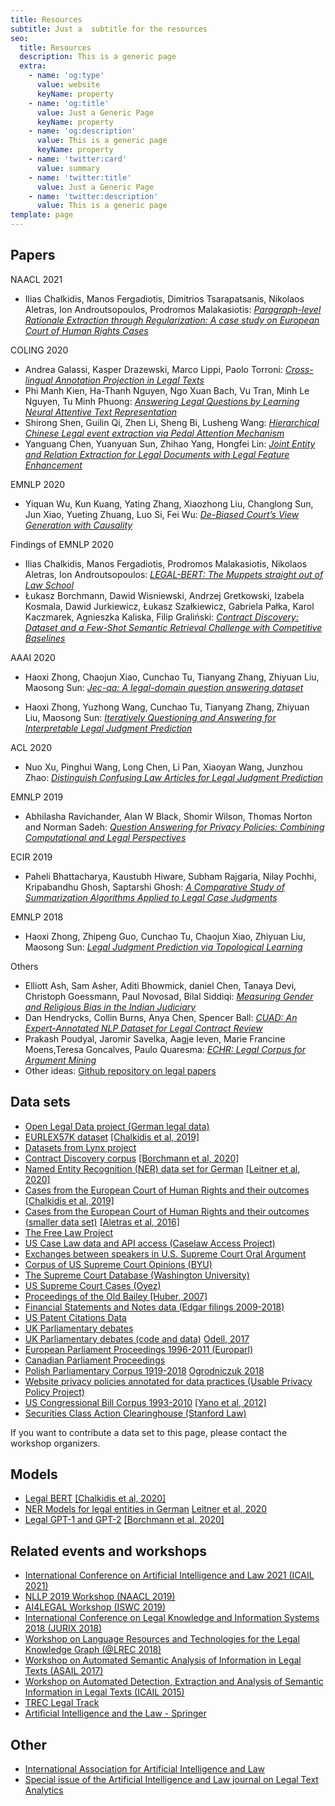 ```yaml
---
title: Resources
subtitle: Just a  subtitle for the resources
seo:
  title: Resources
  description: This is a generic page
  extra:
    - name: 'og:type'
      value: website
      keyName: property
    - name: 'og:title'
      value: Just a Generic Page
      keyName: property
    - name: 'og:description'
      value: This is a generic page
      keyName: property
    - name: 'twitter:card'
      value: summary
    - name: 'twitter:title'
      value: Just a Generic Page
    - name: 'twitter:description'
      value: This is a generic page
template: page
---
```


## Papers

NAACL 2021
- Ilias Chalkidis, Manos Fergadiotis, Dimitrios Tsarapatsanis, Nikolaos Aletras, Ion Androutsopoulos, Prodromos Malakasiotis: [*Paragraph-level Rationale Extraction through Regularization: A case study on European Court of Human Rights Cases*](https://arxiv.org/pdf/2103.13084.pdf)

COLING 2020
- Andrea Galassi, Kasper Drazewski, Marco Lippi, Paolo Torroni: [*Cross-lingual Annotation Projection in Legal Texts*](https://www.aclweb.org/anthology/2020.coling-main.79.pdf) 
- Phi Manh Kien, Ha-Thanh Nguyen, Ngo Xuan Bach, Vu Tran, Minh Le Nguyen, Tu Minh Phuong: [*Answering Legal Questions by Learning Neural Attentive Text Representation*](https://www.aclweb.org/anthology/2020.coling-main.86.pdf)
- Shirong Shen, Guilin Qi, Zhen Li, Sheng Bi, Lusheng Wang: [*Hierarchical Chinese Legal event extraction via Pedal Attention Mechanism*](https://www.aclweb.org/anthology/2020.coling-main.9.pdf)
- Yanguang Chen, Yuanyuan Sun, Zhihao Yang, Hongfei Lin: [*Joint Entity and Relation Extraction for Legal Documents with Legal Feature Enhancement*](https://www.aclweb.org/anthology/2020.coling-main.137.pdf)

EMNLP 2020
- Yiquan Wu, Kun Kuang, Yating Zhang, Xiaozhong Liu, Changlong Sun, Jun Xiao, Yueting Zhuang, Luo Si, Fei Wu: [*De-Biased Court’s View Generation with Causality*](https://www.aclweb.org/anthology/2020.emnlp-main.56.pdf)

Findings of EMNLP 2020

- Ilias Chalkidis, Manos Fergadiotis, Prodromos Malakasiotis, Nikolaos Aletras, Ion Androutsopoulos: [*LEGAL-BERT: The Muppets straight out of Law School*](https://arxiv.org/pdf/2010.02559.pdf)
- Łukasz Borchmann, Dawid Wisniewski, Andrzej Gretkowski, Izabela Kosmala, Dawid Jurkiewicz, Łukasz Szałkiewicz, Gabriela Pałka, Karol Kaczmarek, Agnieszka Kaliska, Filip Graliński: [*Contract Discovery: Dataset and a Few-Shot Semantic Retrieval Challenge with Competitive Baselines*](https://arxiv.org/pdf/1911.03911.pdf)

AAAI 2020

- Haoxi Zhong, Chaojun Xiao, Cunchao Tu, Tianyang Zhang, Zhiyuan Liu, Maosong Sun: [*Jec-qa: A legal-domain question answering dataset*](https://arxiv.org/pdf/1911.12011.pdf)

- Haoxi Zhong, Yuzhong Wang, Cunchao Tu, Tianyang Zhang, Zhiyuan Liu, Maosong Sun: [*Iteratively Questioning and Answering for Interpretable Legal Judgment Prediction*](https://www.researchgate.net/publication/341875048_Iteratively_Questioning_and_Answering_for_Interpretable_Legal_Judgment_Prediction)

ACL 2020

- Nuo Xu, Pinghui Wang, Long Chen, Li Pan, Xiaoyan Wang, Junzhou Zhao: [*Distinguish Confusing Law Articles for Legal Judgment Prediction*](https://arxiv.org/pdf/2004.02557.pdf)

EMNLP 2019

- Abhilasha Ravichander, Alan W Black, Shomir Wilson, Thomas Norton and Norman Sadeh: [*Question Answering for Privacy Policies: Combining Computational and Legal Perspectives*](https://www.aclweb.org/anthology/D19-1500.pdf)

ECIR 2019

- Paheli Bhattacharya, Kaustubh Hiware, Subham Rajgaria, Nilay Pochhi, Kripabandhu Ghosh, Saptarshi Ghosh: [*A Comparative Study of Summarization Algorithms Applied to Legal Case Judgments*](https://www.researchgate.net/publication/332256965_A_Comparative_Study_of_Summarization_Algorithms_Applied_to_Legal_Case_Judgments)

EMNLP 2018

- Haoxi Zhong, Zhipeng Guo, Cunchao Tu, Chaojun Xiao, Zhiyuan Liu, Maosong Sun: [*Legal Judgment Prediction via Topological Learning*](https://www.aclweb.org/anthology/D18-1390/)

Others

- Elliott Ash, Sam Asher, Aditi Bhowmick, daniel Chen, Tanaya Devi, Christoph Goessmann, Paul Novosad, Bilal Siddiqi: [*Measuring Gender and Religious Bias in the Indian Judiciary*](https://shrug-assets-ddl.s3.amazonaws.com/static/main/assets/other/India_Courts_In_Group_Bias.pdf)
- Dan Hendrycks, Collin Burns, Anya Chen, Spencer Ball: [*CUAD: An Expert-Annotated NLP Dataset for Legal Contract Review*](https://arxiv.org/pdf/2103.06268.pdf)
- Prakash Poudyal, Jaromir Savelka, Aagje Ieven, Marie Francine Moens,Teresa Goncalves, Paulo Quaresma: [*ECHR: Legal Corpus for Argument Mining*](https://www.aclweb.org/anthology/2020.argmining-1.8.pdf)
- Other ideas: [Github repository on legal papers](https://github.com/thunlp/LegalPapers)

## Data sets
- [Open Legal Data project (German legal data)](http://openlegaldata.io/)
- [EURLEX57K dataset](http://nlp.cs.aueb.gr/software_and_datasets/EURLEX57K/index.html) [[Chalkidis et al, 2019]](https://www.aclweb.org/anthology/W19-2209/) 
- [Datasets from Lynx project](http://data.lynx-project.eu/dataset)
- [Contract Discovery corpus](https://github.com/applicaai/contract-discovery) [[Borchmann et al, 2020]](https://www.aclweb.org/anthology/2020.findings-emnlp.380.pdf)
- [Named Entity Recognition (NER) data set for German](https://github.com/elenanereiss/Legal-Entity-Recognition) [[Leitner et al, 2020]](https://www.aclweb.org/anthology/2020.lrec-1.551.pdf)
- [Cases from the European Court of Human Rights and their outcomes](https://archive.org/details/ECHR-ACL2019) [[Chalkidis et al, 2019]](https://www.aclweb.org/anthology/P19-1424/)
- [Cases from the European Court of Human Rights and their outcomes (smaller data set)](https://figshare.com/articles/dataset/echr_dataset_zip/3145240/2) [[Aletras et al, 2016]](https://peerj.com/articles/cs-93/) 
- [The Free Law Project](https://free.law)
- [US Case Law data and API access (Caselaw Access Project)](https://case.law)
- [Exchanges between speakers in U.S. Supreme Court Oral Argument](https://github.com/hlepp/pardontheinterruption)
- [Corpus of US Supreme Court Opinions (BYU)](https://www.english-corpora.org)
- [The Supreme Court Database (Washington University)](http://scdb.wustl.edu)
- [US Supreme Court Cases (Oyez)](https://www.oyez.org/cases/2018)
- [Proceedings of the Old Bailey [Huber, 2007]](https://www.nber.org/research/data/us-patents)
- [Financial Statements and Notes data (Edgar filings 2009-2018)](https://www.sec.gov/dera/data/financial-statement-and-notes-data-set.html)
- [US Patent Citations Data](https://www.nber.org/research/data/us-patents)
- [UK Parliamentary debates](https://hansard.parliament.uk)
- [UK Parliamentary debates (code and data)](https://github.com/evanodell/hansard-data) [Odell, 2017](https://evanodell.com/projects/datasets/hansard-data/)
- [European Parliament Proceedings 1996-2011 (Europarl)](http://www.statmt.org/europarl/)
- [Canadian Parliament Proceedings](https://www.isi.edu/research_groups/nlg/home)
- [Polish Parliamentary Corpus 1919-2018](http://clip.ipipan.waw.pl/PPC) [Ogrodniczuk 2018](http://lrec-conf.org/workshops/lrec2018/W2/pdf/11_W2.pdf)
- [Website privacy policies annotated for data practices (Usable Privacy Policy Project)](https://www.usableprivacy.org/activities)
- [US Congressional Bill Corpus 1993-2010](http://www.cs.cmu.edu/~ark/bills/) [[Yano et al, 2012]](http://www.cs.cmu.edu/~nasmith/papers/yano+smith+wilkerson.naacl12.pdf)
- [Securities Class Action Clearinghouse (Stanford Law)](https://securities.stanford.edu)

If you want to contribute a data set to this page, please contact the workshop organizers.

## Models
- [Legal BERT](https://huggingface.co/nlpaueb/legal-bert-base-uncased) [[Chalkidis et al, 2020]](https://www.aclweb.org/anthology/2020.findings-emnlp.261/)
- [NER Models for legal entities in German](https://github.com/elenanereiss/Legal-Entity-Recognition) [Leitner et al, 2020](https://www.aclweb.org/anthology/2020.lrec-1.551.pdf)
- [Legal GPT-1 and GPT-2](https://github.com/applicaai/contract-discovery) [[Borchmann et al, 2020]](https://www.aclweb.org/anthology/2020.findings-emnlp.380.pdf)

## Related events and workshops
- [International Conference on Artificial Intelligence and Law 2021 (ICAIL 2021)](https://icail.lawgorithm.com.br/)
- [NLLP 2019 Workshop (NAACL 2019)](https://sites.google.com/view/nllp/nllp-2019?authuser=0)
- [AI4LEGAL Workshop (ISWC 2019)](http://kr.di.uoa.gr/#iswc19-workshop)
- [International Conference on Legal Knowledge and Information Systems 2018 (JURIX 2018)](https://jurix2018.ai.rug.nl/index.html#home)
- [Workshop on Language Resources and Technologies for the Legal Knowledge Graph (@LREC 2018)](http://legalkg2018.lynx-project.eu)
- [Workshop on Automated Semantic Analysis of Information in Legal Texts (ASAIL 2017)](http://www.andrew.cmu.edu/user/mgrabmai/asail2017/)
- [Workshop on Automated Detection, Extraction and Analysis of Semantic Information in Legal Texts (ICAIL 2015)](https://www.lrdc.pitt.edu/ashley/icail2015nlp/)
- [TREC Legal Track](https://trec-legal.umiacs.umd.edu)
- [Artificial Intelligence and the Law - Springer](https://www.springer.com/journal/10506)

## Other
- [International Association for Artificial Intelligence and Law](http://www.iaail.org/)
- [Special issue of the Artificial Intelligence and Law journal on Legal Text Analytics](https://link.springer.com/journal/10506/26/2/page/1)